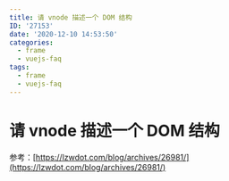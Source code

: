 ```yaml
---
title: 请 vnode 描述一个 DOM 结构
ID: '27153'
date: '2020-12-10 14:53:50'
categories:
  - frame
  - vuejs-faq
tags:
  - frame
  - vuejs-faq
---
```


# 请 vnode 描述一个 DOM 结构

参考：[https://lzwdot.com/blog/archives/26981/](https://lzwdot.com/blog/archives/26981/)
 
 
 
 
 
 
 
 
 
 
 
 
 
 
 
 
 
 
 
 
 
 
 
 
